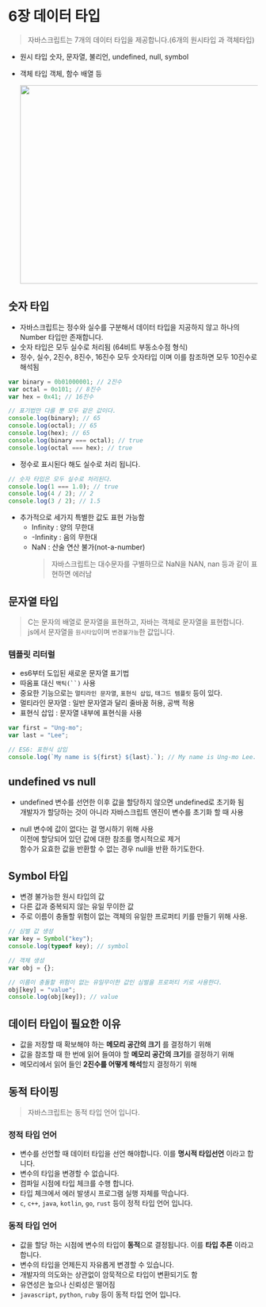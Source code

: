 ﻿# 6장 데이터 타입

> 자바스크립트는 7개의 데이터 타입을 제공합니다.(6개의 원시타입 과 객체타입)

- 원시 타입
  숫자, 문자열, 불리언, undefined, null, symbol
- 객체 타입
  객체, 함수 배열 등

  <img src="https://i0.wp.com/tutorial.eyehunts.com/wp-content/uploads/2019/03/JavaScript-Data-Types.png" width="500px" height="400px">

## 숫자 타입

- 자바스크립트는 정수와 실수를 구분해서 데이터 타입을 지공하지 않고 하나의 Number 타입만 존재합니다.
- 숫자 타입은 모두 실수로 처리됨 (64비트 부동소수점 형식)
- 정수, 실수, 2진수, 8진수, 16진수 모두 숫자타입 이며 이를 참조하면 모두 10진수로 해석됨

```js
var binary = 0b01000001; // 2진수
var octal = 0o101; // 8진수
var hex = 0x41; // 16진수

// 표기법만 다를 뿐 모두 같은 값이다.
console.log(binary); // 65
console.log(octal); // 65
console.log(hex); // 65
console.log(binary === octal); // true
console.log(octal === hex); // true
```

- 정수로 표시된다 해도 실수로 처리 됩니다.

```js
// 숫자 타입은 모두 실수로 처리된다.
console.log(1 === 1.0); // true
console.log(4 / 2); // 2
console.log(3 / 2); // 1.5
```

- 추가적으로 세가지 특별한 값도 표현 가능함
  - Infinity : 양의 무한대
  - -Infinity : 음의 무한대
  - NaN : 산술 연산 불가(not-a-number)
    > 자바스크립트는 대수문자를 구별하므로 NaN을 NAN, nan 등과 같이 표현하면 에러남

## 문자열 타입

> C는 문자의 배열로 문자열을 표현하고, 자바는 객체로 문자열을 표현합니다.  
> js에서 문자열을 `원시타입`이며 `변경불가능`한 값입니다.

### 템플릿 리터럴

- es6부터 도입된 새로운 문자열 표기법
- 따옴표 대신 ` 백틱(``) ` 사용
- 중요한 기능으로는 `멀티라인 문자열`, `표현식 삽입`, `태그드 템플릿` 등이 있다.
- 멀티라인 문자열 : 일반 문자열과 달리 줄바꿈 허용, 공백 적용
- 표현식 삽입 : 문자열 내부에 표현식을 사용

```js
var first = "Ung-mo";
var last = "Lee";

// ES6: 표현식 삽입
console.log(`My name is ${first} ${last}.`); // My name is Ung-mo Lee.
```

## undefined vs null

- undefined
  변수를 선언한 이후 값을 할당하지 않으면 undefined로 초기화 됨  
  개발자가 할당하는 것이 아니라 자바스크립트 엔진이 변수를 초기화 할 때 사용

- null
  변수에 값이 없다는 걸 명시하기 위해 사용  
  이전에 할당되어 있던 값에 대한 참조를 명시적으로 제거  
  함수가 요효한 값을 반환할 수 없는 경우 null을 반환 하기도한다.

## Symbol 타입

- 변경 불가능한 원시 타입의 값
- 다른 값과 중복되지 않는 유일 무이한 값
- 주로 이름이 충돌할 위험이 없는 객체의 유일한 프로퍼티 키를 만들기 위해 사용.

```js
// 심벌 값 생성
var key = Symbol("key");
console.log(typeof key); // symbol

// 객체 생성
var obj = {};

// 이름이 충돌할 위험이 없는 유일무이한 값인 심벌을 프로퍼티 키로 사용한다.
obj[key] = "value";
console.log(obj[key]); // value
```

## 데이터 타입이 필요한 이유

- 값을 저장할 때 확보해야 하는 **메모리 공간의 크기** 를 결정하기 위해
- 값을 참조할 때 한 번에 읽어 들여야 할 **메모리 공간의 크기**를 결정하기 위해
- 메모리에서 읽어 들인 **2진수를 어떻게 해석**할지 결정하기 위해

## 동적 타이핑

> 자바스크립트는 동적 타입 언어 입니다.

### 정적 타입 언어

- 변수를 선언할 때 데이터 타입을 선언 해야합니다. 이를 **명시적 타입선언** 이라고 합니다.
- 변수의 타입을 변경할 수 없습니다.
- 컴파일 시점에 타입 체크를 수행 합니다.
- 타입 체크에서 에러 발생시 프로그램 실행 자체를 막습니다.
- `c`, `c++`, `java`, `kotlin`, `go`, `rust` 등이 정적 타입 언어 입니다.

### 동적 타입 언어

- 값을 할당 하는 시점에 변수의 타입이 **동적**으로 결정됩니다. 이를 **타입 추론** 이라고 합니다.
- 변수의 타입을 언제든지 자유롭게 변경할 수 있습니다.
- 개발자의 의도와는 상관없이 암묵적으로 타입이 변환되기도 함
- 유연성은 높으나 신뢰성은 떨어짐
- `javascript`, `python`, `ruby` 등이 동적 타입 언어 입니다.
